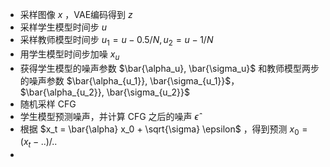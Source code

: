 - 采样图像 $x$ ，VAE编码得到 $z$ 
- 采样学生模型时间步 $u$
- 采样教师模型时间步 $u_1 = u - 0.5 / N, u_2 = u - 1 / N$  
- 用学生模型时间步加噪 $x_{u}$ 
- 获得学生模型的噪声参数 $\bar{\alpha_u}, \bar{\sigma_u}$ 和教师模型两步的噪声参数 $\bar{\alpha_{u_1}}, \bar{\sigma_{u_1}}$，$\bar{\alpha_{u_2}}, \bar{\sigma_{u_2}}$
- 随机采样 CFG
- 学生模型预测噪声，并计算 CFG 之后的噪声 $\hat{\epsilon}$  
- 根据 $x_t = \bar{\alpha} x_0 + \sqrt{\sigma} \epsilon$ ，得到预测 $x_0 = (x_t - ..) / ..$ 
- 
